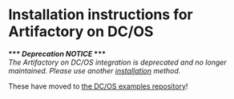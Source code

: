 # Installation instructions for Artifactory on DC/OS
**&ast;&ast;&ast; *Deprecation NOTICE* &ast;&ast;&ast;**  
*The Artifactory on DC/OS integration is deprecated and no longer maintained. Please use another [installation](https://www.jfrog.com/confluence/display/RTF/Installing+Artifactory) method.*

These have moved to [the DC/OS examples repository](https://github.com/dcos/examples/tree/master/artifactory)!
